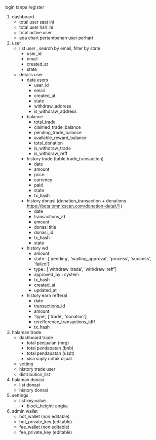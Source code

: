 
login tanpa register

1. dashboard
    - total user saat ini
    - total user hari ini
    - total active user
    - ada chart pertambahan user perhari
2. user
    - list user , search by email, filter by state
        - user_id
        - email
        - created_at
        - state
    - details user
        - data users
            - user_id
            - email
            - created_at
            - state
            - withdraw_address
            - is_withdraw_address
        - balance
            - total_trade
            - claimed_trade_balance
            - pending_trade_balance
            - available_reward_balance
            - total_donation
            - is_withdraw_trade
            - is_withdraw_reff
        - history trade (table trade_transaction)
            - date
            - amount
            - price
            - currency
            - paid
            - state
            - tx_hash
        - history donasi (donation_transaction + donations <https://beta.omnixscan.com/donation-detail/1> )
            - date
            - transactions_id
            - amount
            - donasi title
            - donasi_id
            - tx_hash
            - state
        - history wd
            - amount
            - state : ['pending', 'waiting_approval', 'process', 'success', 'failed']
            - type : ['withdraw_trade', 'withdraw_reff']
            - approved_by : system
            - tx_hash
            - created_at 
            - updated_at
        - history earn refferal
            - date
            - transactions_id
            - amount
            - 'type', ['trade', 'donation']
            - rerefference_transactions_idff
            - tx_hash
3. halaman trade
    - dashboard trade
        - total penjualan (mrg)
        - total pendapatan (bnb)
        - total pendapatan (usdt)
        - sisa suply untuk dijual
    - setting
    - history trade user
    - distribution_list
4. halaman donasi
    - list donasi
    - history donasi
5. settings
    - list key:value
        - block_height: angka
6. admin wallet
    - hot_wallet (non editable)
    - hot_private_key (editable)
    - fee_wallet (non editable)
    - fee_private_key (editable)
